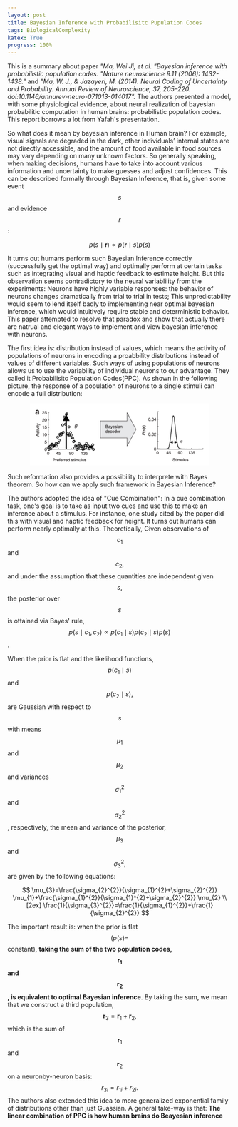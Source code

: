 ```yaml
---
layout: post
title: Bayesian Inference with Probabilisitc Pupulation Codes
tags: BiologicalComplexity
katex: True
progress: 100%
---
```

This is a summary about paper *"Ma, Wei Ji, et al. "Bayesian inference with probabilistic population codes. "Nature neuroscience 9.11 (2006): 1432-1438."* and *"Ma, W. J., & Jazayeri, M. (2014). Neural Coding of Uncertainty and Probability. Annual Review of Neuroscience, 37, 205–220. doi:10.1146/annurev-neuro-071013-014017".* The authors presented a model, with some physiological evidence, about neural realization of bayesian probabilitic computation in human brains: probabilistic population codes. This report borrows a lot from Yafah's presentation.<!--more-->


So what does it mean by bayesian inference in Human brain? For example, visual signals are degraded in the dark, other individuals’ internal states are not directly accessible, and the amount of food available in food sources may vary depending on many unknown factors. So generally speaking, when making decisions, humans have to take into account various information and uncertainty to make guesses and adjust confidences. This can be described formally through Bayesian Inference, that is, given some event $$s$$ and evidence $$r$$:

$$
p(s \mid \mathbf{r}) \propto p(\mathbf{r} \mid s) p(s)
$$

It turns out humans perform such Bayesian Inference correctly (successfully get the optimal way) and optimally perform at certain tasks such as integrating visual and haptic feedback to estimate height. But this observation seems contradictory to the neural variablility from the experiments: Neurons have highly variable responses: the behavior of neurons changes dramatically from trial to trial in tests; This unpredictability would seem to lend itself badly to implementing near optimal bayesian inference, which would intuitively require stable and deterministic behavior. This paper attempted to resolve that paradox and show that actually there are natrual and elegant ways to implement and view bayesian inference with neurons.

The first idea is: distribution instead of values, which means the activity of populations of neurons in encoding a proabbility distributions instead of values of different variables.  Such ways of using populations of neurons allows us to use the variability of individual neurons to our advantage. They called it Probabilisitc Population Codes(PPC). As shown in the following picture, the response of a population of neurons to a single stimuli can encode a full distribution:

<center><img src='https://raw.githubusercontent.com/minhuanli/imagehost/master/img/image-20210402131842390.png' alt="RGM" width="80%"/></center>

Such reformation also provides a possibility to interprete with Bayes theorem.  So how can we apply such framework in Bayesian Inference? 

The authors adopted the idea of "Cue Combination": In a cue combination task, one's goal is to take as input two cues and use this to make an inference about a stimulus. For instance, one study cited by the paper did this with visual and haptic feedback for height. It turns out humans can perform nearly optimally at this. Theoretically, Given observations of $$c_{1}$$ and $$c_{2},$$ and under the assumption that these quantities are independent given $$s,$$ the posterior over $$s$$ is ottained via Bayes' rule, $$p\left(s \mid c_{1}, c_{2}\right) \propto p\left(c_{1} \mid s\right) p\left(c_{2} \mid s\right) p(s)$$.

When the prior is flat and the likelihood functions, $$p\left(c_{1} \mid s\right)$$ and $$p\left(c_{2} \mid s\right),$$ are Gaussian with respect to $$s$$ with means $$\mu_{1}$$ and $$\mu_{2}$$ and variances $$\sigma_{1}^{2}$$ and $$\sigma_{2}^{2}$$, respectively, the mean and variance of the posterior, $$\mu_{3}$$ and $$\sigma_{3}^{2},$$ are given by the following equations: 

$$
\mu_{3}=\frac{\sigma_{2}^{2}}{\sigma_{1}^{2}+\sigma_{2}^{2}} \mu_{1}+\frac{\sigma_{1}^{2}}{\sigma_{1}^{2}+\sigma_{2}^{2}} \mu_{2} \\[2ex]
\frac{1}{\sigma_{3}^{2}}=\frac{1}{\sigma_{1}^{2}}+\frac{1}{\sigma_{2}^{2}}
$$

The important result is: when the prior is flat $$(p(s)=$$ constant), **taking the sum of the two population codes, $$\mathbf{r}_{1}$$ and $$\mathbf{r}_{2}$$, is equivalent to optimal Bayesian inference**. By taking the sum, we mean that we construct a third population, $$\mathbf{r}_{3}=\mathbf{r}_{1}+\mathbf{r}_{2},$$ which is the sum of $$\mathbf{r}_{1}$$ and $$\mathbf{r}_{2}$$ on a neuronby-neuron basis: $$r_{3 i}=r_{1 i}+r_{2 i} .$$ The authors also  extended this idea to more generalized exponential family of distributions other than just Guassian. A general take-way is that: **The linear combination of PPC is how human brains do Beayesian inference**






